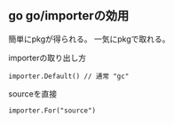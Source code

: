 ## go go/importerの効用

簡単にpkgが得られる。
一気にpkgで取れる。

importerの取り出し方

```
importer.Default() // 通常 "gc"
```

sourceを直接

```
importer.For("source")
```
